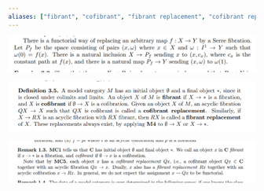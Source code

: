 ```yaml
---
aliases: ["fibrant", "cofibrant", "fibrant replacement", "cofibrant replacement", "fibrant objects", "cofibrant object"]
---
```


![Fibrant replacement in Top](_attachments/Pasted%20image%2020210505014408.png)

![](_attachments/Pasted%20image%2020210505015547.png)

![](_attachments/Pasted%20image%2020210516135303.png)